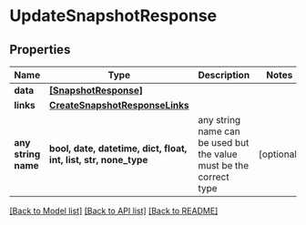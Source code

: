 # UpdateSnapshotResponse


## Properties
Name | Type | Description | Notes
------------ | ------------- | ------------- | -------------
**data** | [**[SnapshotResponse]**](SnapshotResponse.md) |  | 
**links** | [**CreateSnapshotResponseLinks**](CreateSnapshotResponseLinks.md) |  | 
**any string name** | **bool, date, datetime, dict, float, int, list, str, none_type** | any string name can be used but the value must be the correct type | [optional]

[[Back to Model list]](../README.md#documentation-for-models) [[Back to API list]](../README.md#documentation-for-api-endpoints) [[Back to README]](../README.md)


